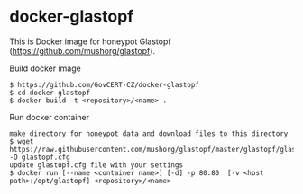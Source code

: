 # docker-glastopf

This is Docker image for honeypot Glastopf (https://github.com/mushorg/glastopf).

Build docker image
    
    $ https://github.com/GovCERT-CZ/docker-glastopf
    $ cd docker-glastopf
    $ docker build -t <repository>/<name> .
    
Run docker container
    
    make directory for honeypot data and download files to this directory
    $ wget https://raw.githubusercontent.com/mushorg/glastopf/master/glastopf/glastopf.cfg.dist -O glastopf.cfg
    update glastopf.cfg file with your settings
    $ docker run [--name <container name>] [-d] -p 80:80  [-v <host path>:/opt/glastopf] <repository>/<name>

